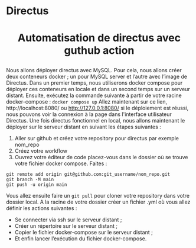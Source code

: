 # Directus

# <p align="center">Automatisation de directus avec guthub action</p>

Nous allons déployer directus avec MySQL.
Pour cela, nous allons créer deux conteneurs docker ; un pour MySQL server et l’autre avec l’image de Directus.
Dans un premier temps, nous utiliserons docker compose pour déployer ces conteneurs en locale et dans un second temps sur un serveur distant.
Ensuite, exécutez la commande suivante à partir de votre racine docker-compose :
 ``docker compose up``
 Allez maintenant sur ce lien, http://localhost:8080/ ou http://127.0.0.1:8080/  si le déploiement est réussi, nous pouvons voir la connexion à la page dans l'interface utilisateur Directus.
Une fois directus fonctionnel en local, nous allons maintenant le déployer sur le serveur distant en suivant les étapes suivantes :
1. Aller sur github et créez votre repository pour directus par exemple nom_repo
2. Créez votre workflow
3. Ouvrez votre éditeur de code placez-vous dans le dossier où se trouve votre fichier docker compose. Faites :
```
git remote add origin git@github.com:git_username/nom_repo.git
git branch -M main
git push -u origin main
```
Vous allez ensuite faire un `git pull` pour cloner votre repository dans votre dossier local. A la racine de votre dossier créer un fichier .yml où vous allez définir les actions suivantes :
- Se connecter via ssh sur le serveur distant ;
- Créer un répertoire sur le serveur distant ;
- Copier le fichier docker-compose sur le serveur distant ;
- Et enfin lancer l’exécution du fichier docker-compose.